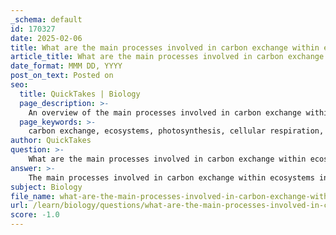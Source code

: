 ```yaml
---
_schema: default
id: 170327
date: 2025-02-06
title: What are the main processes involved in carbon exchange within ecosystems?
article_title: What are the main processes involved in carbon exchange within ecosystems?
date_format: MMM DD, YYYY
post_on_text: Posted on
seo:
  title: QuickTakes | Biology
  page_description: >-
    An overview of the main processes involved in carbon exchange within ecosystems, including photosynthesis, cellular respiration, decomposition, and the impact of human activities on the carbon cycle.
  page_keywords: >-
    carbon exchange, ecosystems, photosynthesis, cellular respiration, decomposition, carbon cycle, human activities, biodiversity, climate change, energy production
author: QuickTakes
question: >-
    What are the main processes involved in carbon exchange within ecosystems?
answer: >-
    The main processes involved in carbon exchange within ecosystems include:\n\n1. **Photosynthesis**: This process occurs primarily in plants, algae, and some bacteria. During photosynthesis, these organisms convert carbon dioxide (CO₂) from the atmosphere and water (H₂O) into glucose (C₆H₁₂O₆) and oxygen (O₂) using light energy. The overall equation for photosynthesis can be represented as:\n   $$\n   6CO_2 + 6H_2O + \text{light energy} \rightarrow C_6H_{12}O_6 + 6O_2\n   $$\n   This process is crucial for capturing atmospheric carbon and forming the basis of the food web.\n\n2. **Cellular Respiration**: This process occurs in animals, plants, and microorganisms. During cellular respiration, organisms consume oxygen and glucose to produce energy, releasing carbon dioxide back into the atmosphere. The general equation for cellular respiration is:\n   $$\n   C_6H_{12}O_6 + 6O_2 \rightarrow 6CO_2 + 6H_2O + \text{energy}\n   $$\n   This process is essential for energy production and contributes to the carbon cycle by returning CO₂ to the atmosphere.\n\n3. **Decomposition**: Decomposers, such as bacteria and fungi, break down dead organic matter, releasing carbon back into the environment. This process recycles carbon and nutrients, supporting new life and maintaining ecosystem health.\n\n4. **Carbon Exchange in Different Ecosystems**: The rate and efficiency of carbon exchange can vary significantly between ecosystems. For example, rainforests, with their dense vegetation and high biodiversity, have a higher rate of carbon uptake through photosynthesis compared to deserts, which have sparse vegetation and lower biodiversity. However, deserts still contribute to the carbon cycle through microorganisms and limited plant life.\n\n5. **Human Activities**: Industrial emissions and deforestation have a significant impact on the carbon cycle by increasing atmospheric CO₂ levels, which contributes to climate change. These activities disrupt the natural balance of carbon exchange and can lead to long-term ecological consequences.\n\nOverall, these processes are interconnected and play a vital role in regulating the Earth's climate and supporting diverse ecosystems. Maintaining a balanced carbon exchange is crucial for ecosystem health and mitigating the effects of climate change.
subject: Biology
file_name: what-are-the-main-processes-involved-in-carbon-exchange-within-ecosystems.md
url: /learn/biology/questions/what-are-the-main-processes-involved-in-carbon-exchange-within-ecosystems
score: -1.0
---
```


&nbsp;